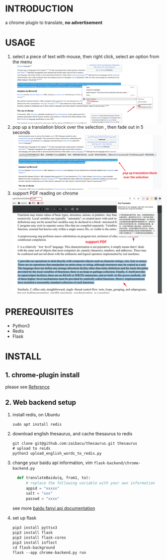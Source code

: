 # INTRODUCTION

 a chrome plugin to translate, **no advertisement**

 # USAGE

  1. select a piece of text with mouse, then right click,  select an option from the menu
 ![20240610-070608](img/20240610-070608.png)
  2.  pop  up  a  translation block over the selection , then fade out in 5 seconds
 ![20240610-070643](img/20240610-070643.png) 
  3. support PDF reading on chrome
 ![20240609-150613](img/20240609-150613.png)

# PREREQUISITES
 * Python3
 * Redis
 * Flask

# INSTALL

  ## 1. chrome-plugin install 
please see  [Reference](https://sspai.com/post/52767)
  ## 2. Web backend setup

  1. install redis, on Ubuntu
      ```
      sudo apt install redis
      ```

  2. download english thesaurus, and cache thesaurus to redis 
     
     ```
     git clone git@github.com:zaibacu/thesaurus.git thesaurus
     # upload to reids 
     python3 upload_english_words_to_redis.py
     ```
  3.  change your  baidu api information, vim  `flask-backend/chrome-backend.py`

      ```python
        def translateBaidu(q, from1, to):
            # replace the following variable with your own information
            appid = "xxxxx"
            salt = "xxx"
            passwd = "xxxx"
      ```
      see more [baidu fanyi api documentation](https://api.fanyi.baidu.com/product/113)

  4. set up flask 
     ```
     pip3 install pyttsx3
     pip3 install flask
     pip3 install flask-cores
     pip3 install inflect
     cd flask-background
     flask --app chrome-backend.py run
     ```
